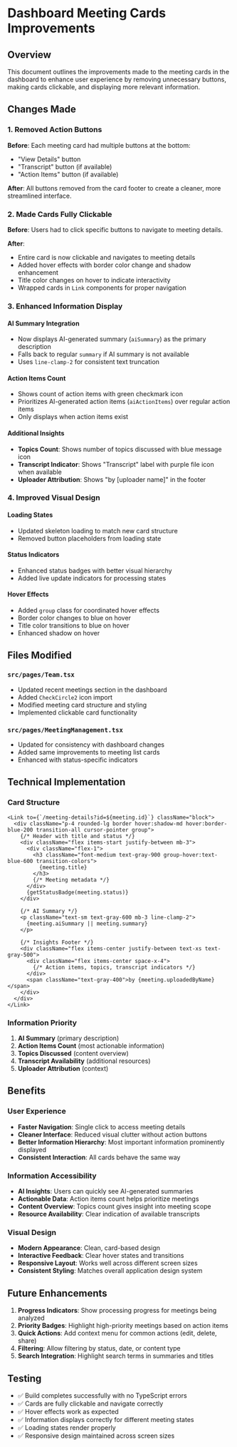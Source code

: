# Dashboard Meeting Cards Improvements

## Overview
This document outlines the improvements made to the meeting cards in the dashboard to enhance user experience by removing unnecessary buttons, making cards clickable, and displaying more relevant information.

## Changes Made

### 1. **Removed Action Buttons**
**Before**: Each meeting card had multiple buttons at the bottom:
- "View Details" button
- "Transcript" button (if available)
- "Action Items" button (if available)

**After**: All buttons removed from the card footer to create a cleaner, more streamlined interface.

### 2. **Made Cards Fully Clickable**
**Before**: Users had to click specific buttons to navigate to meeting details.

**After**: 
- Entire card is now clickable and navigates to meeting details
- Added hover effects with border color change and shadow enhancement
- Title color changes on hover to indicate interactivity
- Wrapped cards in `Link` components for proper navigation

### 3. **Enhanced Information Display**

#### **AI Summary Integration**
- Now displays AI-generated summary (`aiSummary`) as the primary description
- Falls back to regular `summary` if AI summary is not available
- Uses `line-clamp-2` for consistent text truncation

#### **Action Items Count**
- Shows count of action items with green checkmark icon
- Prioritizes AI-generated action items (`aiActionItems`) over regular action items
- Only displays when action items exist

#### **Additional Insights**
- **Topics Count**: Shows number of topics discussed with blue message icon
- **Transcript Indicator**: Shows "Transcript" label with purple file icon when available
- **Uploader Attribution**: Shows "by [uploader name]" in the footer

### 4. **Improved Visual Design**

#### **Loading States**
- Updated skeleton loading to match new card structure
- Removed button placeholders from loading state

#### **Status Indicators**
- Enhanced status badges with better visual hierarchy
- Added live update indicators for processing states

#### **Hover Effects**
- Added `group` class for coordinated hover effects
- Border color changes to blue on hover
- Title color transitions to blue on hover
- Enhanced shadow on hover

## Files Modified

### `src/pages/Team.tsx`
- Updated recent meetings section in the dashboard
- Added `CheckCircle2` icon import
- Modified meeting card structure and styling
- Implemented clickable card functionality

### `src/pages/MeetingManagement.tsx`
- Updated for consistency with dashboard changes
- Added same improvements to meeting list cards
- Enhanced with status-specific indicators

## Technical Implementation

### **Card Structure**
```tsx
<Link to={`/meeting-details?id=${meeting.id}`} className="block">
  <div className="p-4 rounded-lg border hover:shadow-md hover:border-blue-200 transition-all cursor-pointer group">
    {/* Header with title and status */}
    <div className="flex items-start justify-between mb-3">
      <div className="flex-1">
        <h3 className="font-medium text-gray-900 group-hover:text-blue-600 transition-colors">
          {meeting.title}
        </h3>
        {/* Meeting metadata */}
      </div>
      {getStatusBadge(meeting.status)}
    </div>
    
    {/* AI Summary */}
    <p className="text-sm text-gray-600 mb-3 line-clamp-2">
      {meeting.aiSummary || meeting.summary}
    </p>
    
    {/* Insights Footer */}
    <div className="flex items-center justify-between text-xs text-gray-500">
      <div className="flex items-center space-x-4">
        {/* Action items, topics, transcript indicators */}
      </div>
      <span className="text-gray-400">by {meeting.uploadedByName}</span>
    </div>
  </div>
</Link>
```

### **Information Priority**
1. **AI Summary** (primary description)
2. **Action Items Count** (most actionable information)
3. **Topics Discussed** (content overview)
4. **Transcript Availability** (additional resources)
5. **Uploader Attribution** (context)

## Benefits

### **User Experience**
- **Faster Navigation**: Single click to access meeting details
- **Cleaner Interface**: Reduced visual clutter without action buttons
- **Better Information Hierarchy**: Most important information prominently displayed
- **Consistent Interaction**: All cards behave the same way

### **Information Accessibility**
- **AI Insights**: Users can quickly see AI-generated summaries
- **Actionable Data**: Action items count helps prioritize meetings
- **Content Overview**: Topics count gives insight into meeting scope
- **Resource Availability**: Clear indication of available transcripts

### **Visual Design**
- **Modern Appearance**: Clean, card-based design
- **Interactive Feedback**: Clear hover states and transitions
- **Responsive Layout**: Works well across different screen sizes
- **Consistent Styling**: Matches overall application design system

## Future Enhancements

1. **Progress Indicators**: Show processing progress for meetings being analyzed
2. **Priority Badges**: Highlight high-priority meetings based on action items
3. **Quick Actions**: Add context menu for common actions (edit, delete, share)
4. **Filtering**: Allow filtering by status, date, or content type
5. **Search Integration**: Highlight search terms in summaries and titles

## Testing

- ✅ Build completes successfully with no TypeScript errors
- ✅ Cards are fully clickable and navigate correctly
- ✅ Hover effects work as expected
- ✅ Information displays correctly for different meeting states
- ✅ Loading states render properly
- ✅ Responsive design maintained across screen sizes 